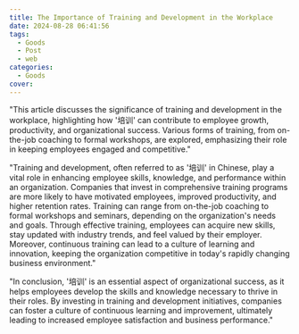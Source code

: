 ```yaml
---
title: The Importance of Training and Development in the Workplace
date: 2024-08-28 06:41:56
tags:
  - Goods
  - Post
  - web
categories:
  - Goods
cover: 
---
```


"This article discusses the significance of training and development in the workplace, highlighting how '培训' can contribute to employee growth, productivity, and organizational success. Various forms of training, from on-the-job coaching to formal workshops, are explored, emphasizing their role in keeping employees engaged and competitive."

"Training and development, often referred to as '培训' in Chinese, play a vital role in enhancing employee skills, knowledge, and performance within an organization. Companies that invest in comprehensive training programs are more likely to have motivated employees, improved productivity, and higher retention rates. Training can range from on-the-job coaching to formal workshops and seminars, depending on the organization's needs and goals. Through effective training, employees can acquire new skills, stay updated with industry trends, and feel valued by their employer. Moreover, continuous training can lead to a culture of learning and innovation, keeping the organization competitive in today's rapidly changing business environment."

"In conclusion, '培训' is an essential aspect of organizational success, as it helps employees develop the skills and knowledge necessary to thrive in their roles. By investing in training and development initiatives, companies can foster a culture of continuous learning and improvement, ultimately leading to increased employee satisfaction and business performance."
